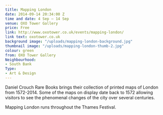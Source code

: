 ```yaml
---
title: Mapping London
date: 2014-09-14 20:34:00 Z
time and date: 4 Sep – 14 Sep
venue: OXO Tower Gallery
price: Free
link: http://www.oxotower.co.uk/events/mapping-london/
link text: oxotower.co.uk
background image: "/uploads/mapping-london-background.jpg"
thumbnail image: "/uploads/mapping-london-thumb-2.jpg"
colour: green
from: OXO Tower Gallery
Neighbourhood:
- South Bank
Type:
- Art & Design
---
```


Daniel Crouch Rare Books brings their collection of printed maps of London from 1572-2014. Some of the maps on display date back to 1572  allowing visitors to see the phenomenal changes of the city over several centuries.

Mapping London runs throughout the Thames Festival.
